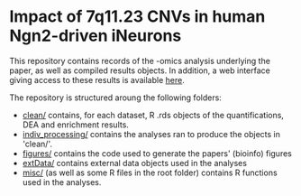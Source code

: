 # Impact of 7q11.23 CNVs in human Ngn2-driven iNeurons

This repository contains records of the -omics analysis underlying the paper, as well as compiled results objects.
In addition, a web interface giving access to these results is available [here](https://ethz-ins.org/7q).

The repository is structured aroung the following folders:

* [clean/](clean/) contains, for each dataset, R .rds objects of the quantifications, DEA and enrichment results.
* [indiv_processing/](indiv_processing/) contains the analyses ran to produce the objects in 'clean/'.
* [figures/](figures/) contains the code used to generate the papers' (bioinfo) figures
* [extData/](extData/) contains external data objects used in the analyses
* [misc/](misc/) (as well as some R files in the root folder) contains R functions used in the analyses.

